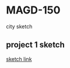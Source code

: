 # MAGD-150

city sketch

## project 1 sketch

[sketch link](https://github.com/BurnikelMD17/MAGD-150/blob/gh-pages/s24magd150lab01_Burnikel_2024_04_11_14_50_24/sketch.js)
